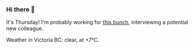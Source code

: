 ### Hi there :wave:

It's Thursday! I'm probably working for [this bunch](https://github.com/kohofinancial), interviewing a potential new colleague.

Weather in Victoria BC: clear, at +7°C.
